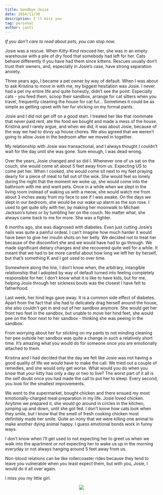 ```yaml
---
title: Goodbye Josie
date: 2014/11/30
description: I'll miss you
tag: personal
author: jasti
---
```


<i>If you don’t care to read about pets, you can stop now.</i>

Josie was a rescue. When Kitty-Kind rescued her, she was in an empty warehouse with a pile of dry food that somebody had left for her. Cats behave differently if you have had them since kittens. Rescues usually don’t trust their owners, and, especially in Josie’s case, have strong separation anxiety. 

Three years ago, I became a pet owner by way of default. When I was about to ask Kristina to move in with me, my biggest hesitation was Josie. I never had a pet my entire life and quite honestly, didn’t see the point. Especially cats - you feed them, scoop their sandbox, arrange for cat sitters when you travel, frequently cleaning the house for cat fur… Sometimes it could be as simple as getting upset with her fur sticking on my formal pants. 

Josie and I did not get off on a good start. I treated her like that roommate that never paid rent, ate the food we bought and made a mess of the house. Kristina and I rarely argue, and when we did, it was about Josie, because of the way we had to divvy up house chores. We also agreed that we weren’t going to allow Josie in the bedroom after we moved in together.

My relationship with Josie was transactional, and I always thought I couldn't wait for the day until she was gone.  Sure enough, I was dead wrong. 

Over the years, Josie changed and so did I. Whenever one of us sat on the couch, she would come sit about 5 feet away from us. Expecting US to come pet her. When I cooked, she would come sit next to my feet praying dearly for a piece of meat to fall out of the wok. She would feel so lonely during the night that the moment we woke up, she would come into the bathroom with me and want pets. Once in a while when we slept in the living room instead of waking us with a meow, she would watch me from about 3 inches away from my face to see if I was awake. On the days we slept in our bedroom, she would be our wake up alarm as the sun rose. I used to get quite silly with her, by making her moonwalk to Michael Jackson’s tunes or by tumbling her on the couch. No matter what, she always came back to me for more. She was a fighter.

6 months ago, she was diagnosed with diabetes. Even just cutting Josie’s nails was quite a painful ordeal. I can’t imagine how much harder it would have been to give her insulin shots on her belly. We decided not to treat her because of the discomfort she and we would have had to go through. We made significant dietary changes and she recovered quite well for a while. It meant that we had to be more careful about how long we left her by herself, but that’s something K and I got used to over time. 

Somewhere along the line, I don’t know when, the arbitrary, intangible relationship that I adopted by way of default turned into feeling completely responsible for her. I don’t know what it is like to have kids, but for me, helping Josie through her sickness bouts was the closest I have felt to fatherhood.

Last week, her hind legs gave away. It is a common side effect of diabetes. Apart from the fact that she had to delicately drag herself around the house, she also couldn't get in and out of her sandbox anymore. She would get her front two feet in the sandbox, but unable to move her hind feet, she would pee on the floor next to her sandbox - thinking she was peeing in the sandbox.

From worrying about her fur sticking on my pants to not minding cleaning her pee outside her sandbox was quite a change in such a relatively short time.  It’s amazing what you would do for someone once you are emotionally attached to them.

Kristina and I had decided that the day we felt like Josie was not having a good quality of life we would have to make the call. We tried out a couple of remedies, and she would only get worse. What would you do when you know that your kitty has only a day or two to live? The worst part of it all is the self doubt once you had made the call to put her to sleep. Every second, you look for the smallest improvements. 

We went to the supermarket, bought chicken and there ensued my most emotionally-charged meal preparation in my life. Josie loved chicken. Anytime we prepared it, she would go around in circles in the kitchen, jumping up and down, until she got fed. I don’t know how cats look when they smile, but I know that the smell of fresh cooking chicken most definitely made her smile. Quite an irony that we were killing one animal to make another dying animal happy. I guess emotional bonds work in funny ways.

I don’t know when I’ll get used to not expecting her to greet us when we walk into the apartment or not expecting her to wake us up in the morning everyday or not always hanging around 5 feet away from us. 

Non-blood relations can be like rollercoaster rides because they tend to leave you vulnerable when you least expect them, but with you, Josie, I would do it all over again.

I miss you my little girl.

<center><img src="images/blog/josie/josie.jpg"/></center> 


